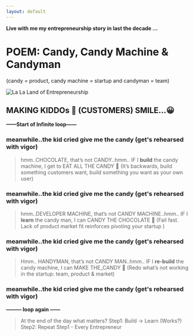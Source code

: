 ```yaml
---
layout: default
---
```


**Live with me my entrepreneurship story in last the decade ...**

# POEM: Candy, Candy Machine & Candyman
(candy = product, candy machine = startup and candyman = team)

![La La Land of Entrepreneurship](https://sagungarg.com/assets/img/entrepreneurship-candy-candyman-candymachine.png)

## MAKING KIDDOs 👶 (CUSTOMERS) SMILE…😀

**——Start of Infinite loop——**

### meanwhile..the kid cried give me the candy (get's rehearsed with vigor)

> hmm..CHOCOLATE, that’s not CANDY..hmm..
> IF I **build** the candy machine, I get to EAT ALL THE CANDY 🤩
(It’s backwards, build something customers want, build something you want as your own user)

### meanwhile..the kid cried give me the candy (get's rehearsed with vigor)

> hmm..DEVELOPER MACHINE, that’s not CANDY MACHINE..hmm..
> IF I **learn** the candy man, I can CANDY THE CHOCOLATE 🤩
(Fail fast. Lack of product market fit reinforces pivoting your startup )

### meanwhile..the kid  cried give me the candy (get's rehearsed with vigor)

> Hmm.. HANDYMAN, that’s not CANDY MAN..hmm..
> IF I **re-build** the candy machine, I can MAKE THE_CANDY 🤩
(Redo what’s not working in the startup: team, product & market)

### meanwhile..the kid  cried give me the candy (get's rehearsed with vigor)

**———  loop again ——**

> At the end of the day what matters? Step1: Build -> Learn (Works?) Step2: Repeat Step1 - Every Entrepreneur